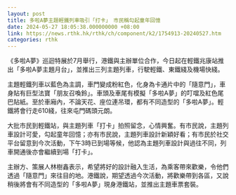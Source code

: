 ```yaml
---
layout: post
title: 多啦A夢主題輕鐵列車吸引「打卡」　市民稱勾起童年回憶　　
date: 2024-05-27 18:05:38.000000000 +08:00
link: https://news.rthk.hk/rthk/ch/component/k2/1754913-20240527.htm
categories: rthk
---
```


《多啦A夢》巡迴特展於7月舉行，港鐵與主辦單位合作，今日起在輕鐵兆康站推出「多啦A夢主題月台」，並推出三列主題列車，行駛輕鐵、東鐵綫及機場快綫。

主題輕鐵列車以藍色為主調，車門變成粉紅色，化身為卡通片中的「隨意門」，車身貼有巨型法寶「朋友召喚鈴」。車頭及車尾有模擬「多啦A夢」的叮噹及紅色尾巴貼紙。至於車廂內，不論天花、座位連吊環，都有不同造型的「多啦A夢」。輕鐵將會行走610綫，往來屯門碼頭元朗。

大批市民到輕鐵站，與主題列車「打卡」拍照留念，心情興奮。有市民說，主題列車設計可愛，勾起童年回憶；亦有市民說，主題列車設計新穎好看；有市民於社交平台留意到今次活動，下午3時已到場等候，他認為主題列車設計與過往不同，列車開通後亦會繼續到場「打卡」。

主辦方、策展人林樹鑫表示，希望將好的設計融入生活，為乘客帶來歡樂，令他們透過「隨意門」來往目的地。港鐵說，期望透過今次活動，將歡樂帶到各區，又說稍後將會有不同造型的「多啦A夢」現身港鐵站，並推出主題車票套裝。
